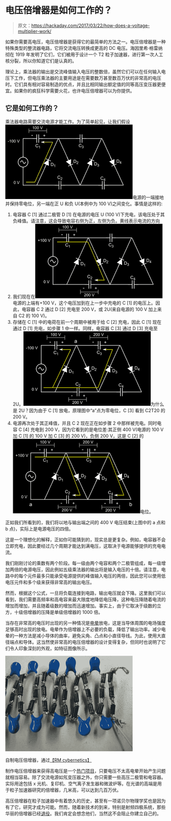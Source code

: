 # 电压倍增器是如何工作的？

> 原文：<https://hackaday.com/2017/03/22/how-does-a-voltage-multiplier-work/>

如果你需要高电压，电压倍增器是获得它的最简单的方法之一。电压倍增器是一种特殊类型的整流器电路，它将交流电压转换成更高的 DC 电压。海因里希·格雷纳彻在 1919 年发明了它们，它们被用于设计一个 T2 粒子加速器，进行第一次人工核分裂，所以你知道它们是认真的。

理论上，乘法器的输出是交流峰值输入电压的整数倍，虽然它们可以在任何输入电压下工作，但电压乘法器的主要用途是在需要数万甚至数百万伏的非常高的电压时。它们具有相对容易制造的优点，并且比相同输出额定值的同等高压变压器更便宜。如果你的疯狂科学需要火花，也许电压倍增器可以为你提供。

## 它是如何工作的？

乘法器电路需要交流电源才能工作。为了简单起见，让我们假设![](img/40cdbe9d66c10e4995ac110743164314.png)电源的一端接地并保持零电位，另一端在正 U 和负 U(本例中为 100 V)之间变化。事情是这样的:

1.  电容器 C [1] 通过二极管 D [1] 在电源的电压 U (100 V)下充电，该电压处于其负峰值。请注意，这会导致电容右侧为正，左侧为负。黄线表示电流的方向
2.  我们现在在![](img/2bf96ed6225999a9afa065734727614f.png)电源的上端有+100 V，这个电压加到在上一步中充电的 C [1] 的电压上。因此，电容器 C 2 通过 D [2] 充电至 200 V，或 2U(来自电源的 100 V 加上来自 C2 的 100 V)。
3.  存储在 C [1] 中的电荷在前一个周期中被用于给 C [2] 充电，因此 C [1] 现在通过 D [1] 充电，如步骤 1 中一样。同样，电容器 C [3] 通过 D [3] 充电至 2U。![](img/6e2e2d32f5265e1ada5802d71eebe103.png)为什么是 2U？因为由于 C [1] 放电，原理图中“a”点为零电位，C [3] 看到 C2T20 的 200 V。
4.  电源再次处于其正峰值，并且 C 2 现在正在如步骤 2 中那样被充电。同时电容 C [4] 充电到 200 V，因为它看到的是电位差:其正侧 400 V(电源的 100 V 加 C [1] 的 100 V 加 C [3] 的 200 V)，负侧 200 V，这是 C [2] 的![](img/e153ec515b7cc8d887c7e9b99e49fa95.png)电位。

正如我们所看到的，我们将以地与输出端之间的 400 V 电压结束(上图中的 a 点和 b 点)，实际上是电源电压的四倍。

这是一个理想化的解释，正如你可能猜到的，现实总是更复杂。例如，电容器不会立即充电，因此要经过几个周期才能达到满电压，这取决于电源能够提供的充电电流。

我们刚刚讨论的乘数有两个阶段。每一级由两个电容和两个二极管组成，每一级增加两倍的电源电压，因此例如五级乘法器的输出将是输入电压的十倍。请注意，电路中的每个元件最多只能承受电源提供的峰值输入电压的两倍，因此您可以使用低电压元件和多个级来获得非常高的输出电压。

然而，根据这个公式，一旦将负载连接到电路，输出电压就会下降。这里我们可以看到，我们需要高频率和高电容来最大限度地降低电压降，这种电压降随着电流的增加而增加，并且随着级数的增加而迅速增加。事实上，由于它取决于级数的立方，十级倍增器的压降是单级倍增器的 1000 倍。

当存在非常高的电压时出现的另一种情况是[电晕](https://en.wikipedia.org/wiki/Corona_discharge)放电，这是当导体周围的电场强度足够高时出现的放电。电晕作为倍增器上不必要的负载，降低了输出功率。减少电晕的一种方法是减小导体的曲率，避免尖角、凸点和小直径导线。为此，使用大直径端点和导体。这当然使非常高的电压倍增器的设计变得复杂，但同时也说明了它们令人印象深刻的外观，如特征图像所示。

![](img/60435d0f5cf110d3f7598d7bfc37d5b0.png)

自制电压倍增器，通过[【RM cybernetics】](http://www.rmcybernetics.cimg/users/JasonUzJk2J-f.jpg)

制作电压倍增器来获得高电压是一个[热门项目](http://hackaday.com/2012/02/10/cockroft-walton-multiplier-can-output-positive-or-negative-voltage/)，只要电压不太高电晕开始产生问题就相当容易。除了交流电源如氖变压器之外，你只需要一些高压二极管和电容器。实际用途包括 x 光机、复印机、空气离子发生器和微波炉等。在光谱的高端是用于粒子加速器研究的倍增器，几米高，可以达到几百万伏。

高压倍增器在粒子加速器中有着悠久的历史，甚至有一项诺贝尔物理学奖也是因为有了它，研究才成为可能。然而，随着新技术的到来，特别是射频四极系统，那些华丽的倍增器已经[退役](http://www-ad.fnal.gov/proton/NewProtonWWW/News%20Items/PSN120821.html)。我们肯定会想念他们，当然这不会阻止你建立自己的。